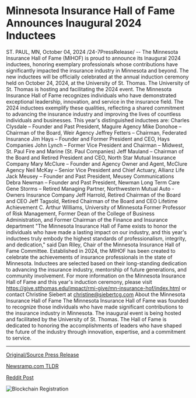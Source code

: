 # Minnesota Insurance Hall of Fame Announces Inaugural 2024 Inductees

ST. PAUL, MN, October 04, 2024 /24-7PressRelease/ -- The Minnesota Insurance Hall of Fame (MIHOF) is proud to announce its Inaugural 2024 inductees, honoring exemplary professionals whose contributions have significantly impacted the insurance industry in Minnesota and beyond. The new inductees will be officially celebrated at the annual induction ceremony held on October 24, 2024, at the University of St. Thomas. The University of St. Thomas is hosting and facilitating the 2024 event.  The Minnesota Insurance Hall of Fame recognizes individuals who have demonstrated exceptional leadership, innovation, and service in the insurance field. The 2024 inductees exemplify these qualities, reflecting a shared commitment to advancing the insurance industry and improving the lives of countless individuals and businesses.  This year's distinguished inductees are:  Charles Clysdale – Founder and Past President, Maguire Agency Mike Donohoe – Chairman of the Board, Weir Agency Jeffrey Fetters – Chairman, Federated Insurance Jim Hays – Founder and Former President and CEO, Hays Companies John Lynch – Former Vice President and Chairman – Midwest, St. Paul Fire and Marine (St. Paul Companies) Jeff Mauland – Chairman of the Board and Retired President and CEO, North Star Mutual Insurance Company Mary McClure – Founder and Agency Owner and Agent, McClure Agency Neil McKay – Senior Vice President and Chief Actuary, Allianz Life Jack Meusey – Founder and Past President, Meusey Communications Debra Newman – Founder and Past President, Newman Long Term Care Gene Storms – Retired Managing Partner, Northwestern Mutual  Auto -Owners Insurance Company Jeff Harrold, Retired Chairman of the Board and CEO Jeff Tagsold, Retired Chairman of the Board and CEO  Lifetime Achievement C. Arthur Williams, University of Minnesota Former Professor of Risk Management, Former Dean of the College of Business Administration, and Former Chairman of the Finance and Insurance department  "The Minnesota Insurance Hall of Fame exists to honor the individuals who have made a lasting impact on our industry, and this year's inductees truly embody the highest standards of professionalism, integrity, and dedication," said Dan Riley, Chair of the Minnesota Insurance Hall of Fame Committee.  Established in 2024, the MIHOF has been created to celebrate the achievements of insurance professionals in the state of Minnesota. Inductees are selected based on their long-standing dedication to advancing the insurance industry, mentorship of future generations, and community involvement.  For more information on the Minnesota Insurance Hall of Fame and this year's induction ceremony, please visit https://give.stthomas.edu/impact/rmi-give/mn-insurance-hof/index.html or contact Christine Siebert at christine@siebertcg.com  About the Minnesota Insurance Hall of Fame   The Minnesota Insurance Hall of Fame was founded to recognize those individuals who have made significant contributions to the insurance industry in Minnesota. The inaugural event is being hosted and facilitated by the University of St. Thomas. The Hall of Fame is dedicated to honoring the accomplishments of leaders who have shaped the future of the industry through innovation, expertise, and a commitment to service. 

---

[Original/Source Press Release](https://www.24-7pressrelease.com/press-release/514929/minnesota-insurance-hall-of-fame-announces-inaugural-2024-inductees)
                    

[Newsramp.com TLDR](None) 



[Reddit Post](https://www.reddit.com/r/AwardsAndRecognition/comments/1fvtdn7/minnesota_insurance_hall_of_fame_announces_2024/) 



![Blockchain Registration](https://cdn.newsramp.app/24-7PressRelease/qrcode/2410/4/kiwiXf2B.webp)